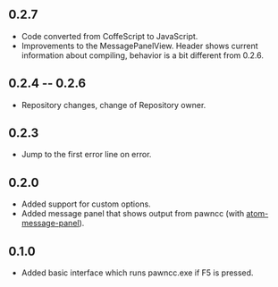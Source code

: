 ## 0.2.7
* Code converted from CoffeScript to JavaScript.
* Improvements to the MessagePanelView. Header shows current information about compiling, behavior is a bit different from 0.2.6.

## 0.2.4 -- 0.2.6
* Repository changes, change of Repository owner.

## 0.2.3
* Jump to the first error line on error.

## 0.2.0
* Added support for custom options.
* Added message panel that shows output from pawncc (with [atom-message-panel](https://github.com/tcarlsen/atom-message-panel)).

## 0.1.0
* Added basic interface which runs pawncc.exe if F5 is pressed.

